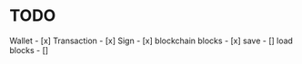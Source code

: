 # TODO
Wallet - [x]
Transaction - [x]
    Sign - [x] 
blockchain
    blocks - [x]
        save - []
        load blocks - []
     
